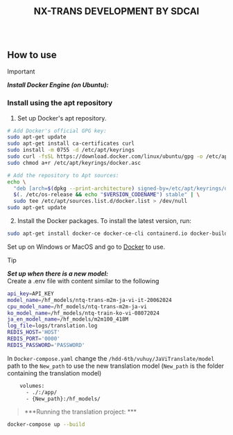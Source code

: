 ## <p align="center">NX-TRANS DEVELOPMENT BY SDCAI</p> <br>
## How to use<br>


> [!IMPORTANT]
>***Install Docker Engine (on Ubuntu):***<br>
<!-- > Run the following command to uninstall all conflicting packages:
```bash 
for pkg in docker.io docker-doc docker-compose docker-compose-v2 podman-docker containerd runc; do sudo apt-get remove $pkg; done
``` -->
### Install using the apt repository<br>
1. Set up Docker's apt repository.<br>
``` bash 
# Add Docker's official GPG key:
sudo apt-get update
sudo apt-get install ca-certificates curl
sudo install -m 0755 -d /etc/apt/keyrings
sudo curl -fsSL https://download.docker.com/linux/ubuntu/gpg -o /etc/apt/keyrings/docker.asc
sudo chmod a+r /etc/apt/keyrings/docker.asc

# Add the repository to Apt sources:
echo \
  "deb [arch=$(dpkg --print-architecture) signed-by=/etc/apt/keyrings/docker.asc] https://download.docker.com/linux/ubuntu \
  $(. /etc/os-release && echo "$VERSION_CODENAME") stable" | \
  sudo tee /etc/apt/sources.list.d/docker.list > /dev/null
sudo apt-get update
```
2. Install the Docker packages.
To install the latest version, run:
``` bash
sudo apt-get install docker-ce docker-ce-cli containerd.io docker-buildx-plugin docker-compose-plugin 
```
Set up on Windows or MacOS and go to [Docker](https://docs.docker.com/engine/install/) to use.<br>



> [!TIP] 
>***Set up when there is a new model:***<br>
Create a .env file with content similar to the following<br>
``` bash 
api_key=API_KEY
model_name=/hf_models/ntq-trans-m2m-ja-vi-it-20062024
cpu_model_name=/hf_models/ntq-trans-m2m-ja-vi
ko_model_name=/hf_models/ntq-train-ko-vi-08072024
ja_en_model_name=/hf_models/m2m100_418M
log_file=logs/translation.log
REDIS_HOST='HOST'
REDIS_PORT='0000'
REDIS_PASSWORD='PASSWORD'
```

In `Docker-compose.yaml` change the `/hdd-6tb/vuhuy/JaViTranslate/model` path to the `New_path` to use the new translation model (`New_path` is the folder containing the translation model) <br>
```bash
    volumes:
      - ./:/app/
      - {New_path}:/hf_models/
```

>***Running the translation project: ***<br>
```bash 
docker-compose up --build 
```